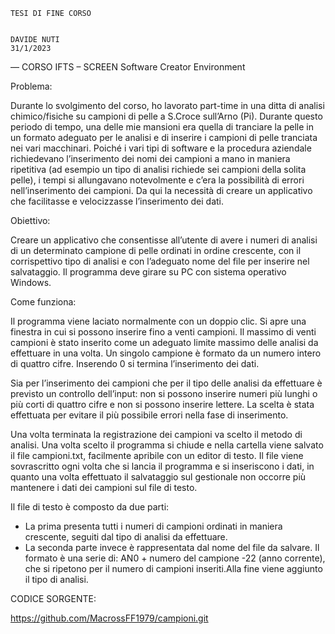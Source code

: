 

	TESI DI FINE CORSO	
		
		
	DAVIDE NUTI	
	31/1/2023
—
CORSO IFTS – SCREEN Software Creator Environment

	
		


Problema:

Durante lo svolgimento del corso, ho lavorato part-time in una ditta di analisi chimico/fisiche su campioni di pelle a S.Croce sull’Arno (Pi). Durante questo periodo di tempo, una delle mie mansioni era quella di tranciare la pelle in un formato adeguato per le analisi e di inserire i campioni di pelle tranciata nei vari macchinari. Poiché i vari tipi di software e la procedura aziendale richiedevano l’inserimento dei nomi dei campioni a mano in maniera ripetitiva (ad esempio un tipo di analisi richiede sei campioni della solita pelle), i tempi si allungavano notevolmente e c’era la possibilità di errori nell’inserimento dei campioni. 
Da qui la necessità di creare un applicativo che facilitasse e velocizzasse l’inserimento dei dati.


Obiettivo: 

Creare un applicativo che consentisse all’utente di avere i numeri di analisi di un determinato campione di pelle ordinati in ordine crescente, con il corrispettivo tipo di analisi e con l’adeguato nome del file per inserire nel salvataggio. Il programma deve girare su PC con sistema operativo Windows.


Come funziona: 

 
	
Il programma viene laciato normalmente con un doppio clic. Si apre una finestra in cui si possono inserire fino a venti campioni. Il massimo di venti campioni è stato inserito come un adeguato limite massimo delle analisi da effettuare in una volta. Un singolo campione è formato da un numero intero di quattro cifre. Inserendo 0 si termina l’inserimento dei dati. 


 

Sia per l’inserimento dei campioni che per il tipo delle analisi da effettuare è previsto un controllo dell’input: non si possono inserire numeri più lunghi o più corti di quattro cifre e non si possono inserire lettere. La scelta è stata effettuata per evitare il più possibile errori nella fase di inserimento.

 

Una volta terminata la registrazione dei campioni va scelto il metodo di analisi. Una volta scelto il programma si chiude e nella cartella viene salvato il file campioni.txt, facilmente apribile con un editor di testo. 
Il file viene sovrascritto ogni volta che si lancia il programma e si inseriscono i dati, in quanto una volta effettuato il salvataggio sul gestionale non occorre più mantenere i dati dei campioni sul file di testo.

 

Il file di testo è composto da due parti: 

-	La prima presenta tutti i numeri di campioni ordinati in maniera crescente, seguiti dal tipo di analisi da effettuare.
-	La seconda parte invece è rappresentata dal nome del file da salvare. 
Il formato è una serie di: AN0 + numero del campione -22 (anno corrente), che si ripetono per il numero di campioni inseriti.Alla fine viene aggiunto il tipo di analisi.



CODICE SORGENTE:


https://github.com/MacrossFF1979/campioni.git
